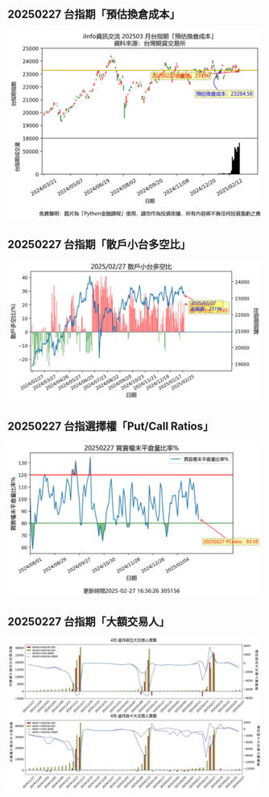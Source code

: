 ## 20250227 台指期「預估換倉成本」
![](images/txfcost.png)

## 20250227 台指期「散戶小台多空比」
![](images/bbiri.png)

## 20250227 台指選擇權「Put/Call Ratios」
![](images/pcratio.png)

## 20250227 台指期「大額交易人」
![](images/blocktrade.png)

